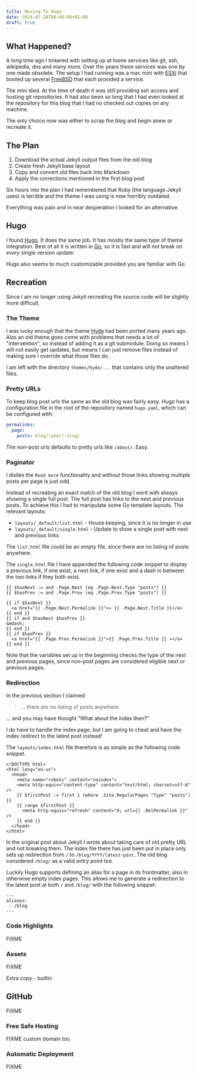 ```yaml
---
title: Moving To Hugo
date: 2024-07-28T00:00:00+02:00
draft: true
---
```


## What Happened?

A long time ago I tinkered with setting up at home services like git, ssh, wikipedia, dns and many more. Over the years these services was one by one made obsolete. The setup I had running was a mac mini with [ESXi](https://en.wikipedia.org/wiki/VMware_ESXi) that booted up several [FreeBSD](https://www.freebsd.org/) that each provided a service.

The mini died. At the time of death it was still providing ssh access and hosting git repositories. It had also been so long that I had even looked at the repository for this blog that I had no checked out copies on any machine.

The only choice now was either to scrap the blog and begin anew or recreate it.

## The Plan

1. Download the actual Jekyll output files from the old blog
1. Create fresh Jekyll base layout
1. Copy and convert old files back into Markdown
1. Apply the corrections mentioned in the first blog post

Six hours into the plan I had remembered that Ruby (the language Jekyll uses) is terrible and the theme I was using is now horribly outdated.

Everything was pain and in near desperation I looked for an alternative.

## Hugo

I found [Hugo](https://gohugo.io). It does the same job. It has mostly the same type of theme integration. Best of all it is written in [Go](https://go.dev), so it is fast and will not break on _every_ single version update.

Hugo also seems to much customizable provided you are familiar with Go.

## Recreation

Since I am no longer using Jekyll recreating the source code will be slightly more difficult.

### The Theme

I was lucky enough that the theme [Hyde](https://github.com/spf13/hyde/tree/208a9e3f6bfcfd44f4ee93f5eaba22119b00ffe4) had been ported many years ago. Alas an old theme goes come with problems that needs a lot of "intervention", so instead of adding it as a git submodule. Doing so means I will not easily get updates, but means I can just remove files instead of making sure I override what those files do.

I am left with the directory `themes/hyde/...` that contains only the unaltered files.

### Pretty URLs

To keep blog post urls the same as the old blog was fairly easy. Hugo has a configuration file in the root of the repository named `hugo.yaml`, which can be configured with:

```yaml
permalinks:
  page:
    posts: blog/:year/:slug/
```

The non-post urls defaults to pretty urls like `/about/`. Easy.

### Paginator

I dislike the `Read more` functionality and without those links showing multiple posts per page is just odd.

Instead of recreating an exact match of the old blog I went with always showing a single full post. The full post has links to the next and previous posts. To achieve this I had to manipulate some Go template layouts. The relevant layouts:

- `layouts/_default/list.html` - House keeping, since it is no longer in use
- `layouts/_default/single.html` - Update to show a single post with next and previous links

The `list.html` file could be an empty file, since there are no listing of posts anywhere.

The `single.html` file I have appended the following code snippet to display a previous link, if one exist, a next link, if one exist and a dash in between the two links if they both exist.

```go-html-template
{{ $hasNext := and .Page.Next (eq .Page.Next.Type "posts") }}
{{ $hasPrev := and .Page.Prev (eq .Page.Prev.Type "posts") }}

{{ if $hasNext }}
  <a href="{{ .Page.Next.Permalink }}">« {{ .Page.Next.Title }}</a>
{{ end }}
{{ if and $hasNext $hasPrev }}
&mdash;
{{ end }}
{{ if $hasPrev }}
  <a href="{{ .Page.Prev.Permalink }}">{{ .Page.Prev.Title }} »</a>
{{ end }}
```

Note that the variables set up in the beginning checks the type of the next and previous pages, since non-post pages are considered eligible next or previous pages.

### Redirection

In the previous section I claimed:

> ... there are no listing of posts anywhere.

... and you may have thought "What about the index then?"

I do have to handle the index page, but I am going to cheat and have the index redirect to the latest post instead!

The `layouts/index.html` file therefore is as simple as the following code snippet.

```go-html-template
<!DOCTYPE html>
<html lang="en-us">
  <head>
    <meta name="robots" content="noindex">
    <meta http-equiv="content-type" content="text/html; charset=utf-8" />
    {{ $firstPost := first 1 (where .Site.RegularPages "Type" "posts") }}
    {{ range $firstPost }}
      <meta http-equiv="refresh" content="0; url={{ .RelPermalink }}" />
    {{ end }}
  </head>
</html>
```

In the original post about Jekyll I wrote about taking care of old pretty URL and not breaking them. The index file there has just been put in place only sets up redirection from `/` to `/blog/YYYY/latest-post`. The old blog considered `/blog/` as a valid entry point too.

Luckily Hugo supports defining an alias for a page in its frontmatter, also in otherwise empty index pages. This allows me to generate a redirection to the latest post at both `/` and `/blog/` with the following snippet:

```go-html-template
---
aliases:
 - /blog
---
```

### Code Highlights

FIXME

### Assets

FIXME

Extra copy - builtin

## GitHub

FIXME

### Free Safe Hosting

FIXME custom domain too

### Automatic Deployment

FIXME
